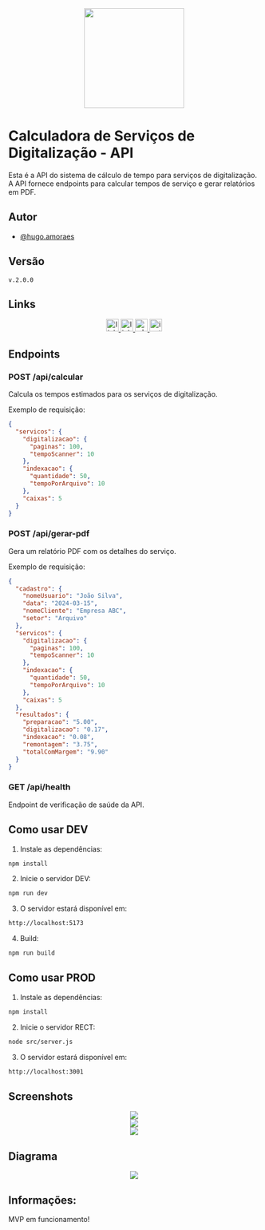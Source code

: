 <div align="center">
<img src="https://github.com/HugoaMoraes/IconDigital/assets/102623594/a6c43865-6821-472b-9c05-65878d4e8780" width="200px" />
</div>

# Calculadora de Serviços de Digitalização - API

Esta é a API do sistema de cálculo de tempo para serviços de digitalização. A API fornece endpoints para calcular tempos de serviço e gerar relatórios em PDF.

## Autor

- [@hugo.amoraes](https://github.com/HugoaMoraes)

## Versão

`v.2.0.0`

## Links

<div align="center">
  <a href="https://linktr.ee/hug.odesign" target="_blank">
    <img src="https://img.shields.io/static/v1?message=Linktree&logo=linktree&label=&color=1de9b6&logoColor=white&labelColor=&style=for-the-badge" height="25" alt="linktree logo"  />
  </a>
  <a href="https://www.linkedin.com/in/hugoamoraes/" target="_blank">
    <img src="https://img.shields.io/static/v1?message=LinkedIn&logo=linkedin&label=&color=0077B5&logoColor=white&labelColor=&style=for-the-badge" height="25" alt="linkedin logo"  />
  </a>
  <a href="https://api.whatsapp.com/send?phone=5561986391903" target="_blank">
    <img src="https://img.shields.io/static/v1?message=Whatsapp&logo=whatsapp&label=&color=25D366&logoColor=white&labelColor=&style=for-the-badge" height="25" alt="whatsapp logo"  />
  </a>
  <a href="https://www.instagram.com/hugo.amoraes/" target="_blank">
    <img src="https://img.shields.io/static/v1?message=Instagram&logo=instagram&label=&color=E4405F&logoColor=white&labelColor=&style=for-the-badge" height="25" alt="instagram logo"  />
  </a>
</div>

## Endpoints

### POST /api/calcular

Calcula os tempos estimados para os serviços de digitalização.

Exemplo de requisição:

```json
{
  "servicos": {
    "digitalizacao": {
      "paginas": 100,
      "tempoScanner": 10
    },
    "indexacao": {
      "quantidade": 50,
      "tempoPorArquivo": 10
    },
    "caixas": 5
  }
}
```

### POST /api/gerar-pdf

Gera um relatório PDF com os detalhes do serviço.

Exemplo de requisição:

```json
{
  "cadastro": {
    "nomeUsuario": "João Silva",
    "data": "2024-03-15",
    "nomeCliente": "Empresa ABC",
    "setor": "Arquivo"
  },
  "servicos": {
    "digitalizacao": {
      "paginas": 100,
      "tempoScanner": 10
    },
    "indexacao": {
      "quantidade": 50,
      "tempoPorArquivo": 10
    },
    "caixas": 5
  },
  "resultados": {
    "preparacao": "5.00",
    "digitalizacao": "0.17",
    "indexacao": "0.08",
    "remontagem": "3.75",
    "totalComMargem": "9.90"
  }
}
```

### GET /api/health

Endpoint de verificação de saúde da API.

## Como usar DEV

1. Instale as dependências:

```bash
npm install
```

2. Inicie o servidor DEV:

```bash
npm run dev
```

3. O servidor estará disponível em:

```bash
http://localhost:5173
```

4. Build:

```bash
npm run build
```

## Como usar PROD

1. Instale as dependências:

```bash
npm install
```

2. Inicie o servidor RECT:

```bash
node src/server.js
```

3. O servidor estará disponível em:

```bash
http://localhost:3001
```

## Screenshots

<div align="center">
<img src="https://github.com/user-attachments/assets/ffc9e6f0-931c-487f-9f72-ec56e3657c51" width="auto" />
</div>

<div align="center">
<img src="https://github.com/user-attachments/assets/c4873672-b54f-49c3-be28-d97a26db1851" width="auto" />
</div>

<div align="center">
<img src="https://github.com/user-attachments/assets/fed1d043-c4e3-4f42-bac3-a08c030910c2" width="auto" />
</div>

## Diagrama

<div align="center">
<img src="https://github.com/user-attachments/assets/24d83928-5861-48b8-b6d7-c9f925b4eca5" width="auto" />
</div>

## Informações:

MVP em funcionamento!
